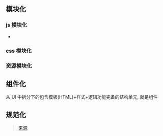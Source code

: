## 模块化

### js 模块化

-

### css 模块化

### 资源模块化

## 组件化

从 UI 中拆分下的包含模板(HTML)+样式+逻辑功能完备的结构单元, 就是组件

## 规范化

> [来源](https://www.zhihu.com/question/24558375)
